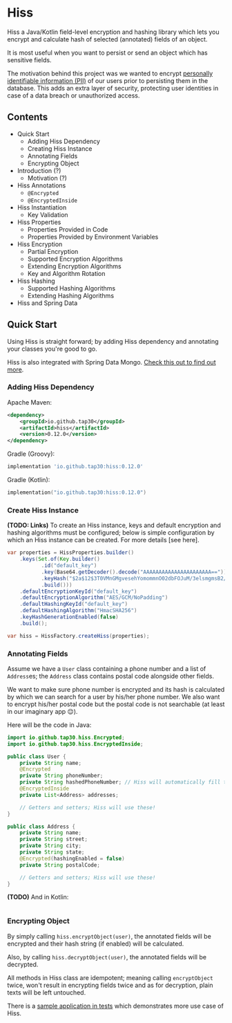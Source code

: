 # Hiss

Hiss a Java/Kotlin field-level encryption and hashing library
which lets you encrypt and calculate hash of selected (annotated) fields of an object.

It is most useful when you want to persist or send an object which has sensitive fields.

The motivation behind this project was we wanted to encrypt [personally identifiable information (PII)](https://en.wikipedia.org/wiki/Personal_data)
of our users prior to persisting them in the database.
This adds an extra layer of security, protecting user identities in case of a data breach or unauthorized access. 

## Contents

* Quick Start
  * Adding Hiss Dependency
  * Creating Hiss Instance
  * Annotating Fields
  * Encrypting Object
* Introduction (?)
  * Motivation (?)
* Hiss Annotations
  * `@Encrypted`
  * `@EncryptedInside`
* Hiss Instantiation
  * Key Validation
* Hiss Properties
  * Properties Provided in Code
  * Properties Provided by Environment Variables
* Hiss Encryption 
  * Partial Encryption
  * Supported Encryption Algorithms
  * Extending Encryption Algorithms
  * Key and Algorithm Rotation
* Hiss Hashing
  * Supported Hashing Algorithms
  * Extending Hashing Algorithms
* Hiss and Spring Data

## Quick Start

Using Hiss is straight forward; by adding Hiss dependency and annotating your classes you're good to go.

Hiss is also integrated with Spring Data Mongo. [Check this out to find out more](https://github.com/Tap30/hiss-spring-boot-mongo-starter).

### Adding Hiss Dependency

Apache Maven:
```xml
<dependency>
    <groupId>io.github.tap30</groupId>
    <artifactId>hiss</artifactId>
    <version>0.12.0</version>
</dependency>
```

Gradle (Groovy):
```groovy
implementation 'io.github.tap30:hiss:0.12.0'
```

Gradle (Kotlin):
```kotlin
implementation("io.github.tap30:hiss:0.12.0")
```

### Create Hiss Instance

**(TODO: Links)**
To create an Hiss instance, keys and default encryption and hashing algorithms must be configured;
below is simple configuration by which an Hiss instance can be created. For more details [see here].

```java
var properties = HissProperties.builder()
    .keys(Set.of(Key.builder()
           .id("default_key")
           .key(Base64.getDecoder().decode("AAAAAAAAAAAAAAAAAAAAAA==")) // 
           .keyHash("$2a$12$3T0VMnGMgvesehYomommnO02dbFOJuM/3elsmgmsB2/qlGSF3BIbe")
           .build()))
    .defaultEncryptionKeyId("default_key")
    .defaultEncryptionAlgorithm("AES/GCM/NoPadding")
    .defaultHashingKeyId("default_key")
    .defaultHashingAlgorithm("HmacSHA256")
    .keyHashGenerationEnabled(false)
    .build();

var hiss = HissFactory.createHiss(properties);
```

### Annotating Fields

Assume we have a `User` class containing a phone number and a list of `Address`es;
the `Address` class contains postal code alongside other fields.

We want to make sure phone number is encrypted and its hash is calculated by which
we can search for a user by his/her phone number.
We also want to encrypt his/her postal code but the postal code is not searchable
(at least in our imaginary app 😌).

Here will be the code in Java:

```java
import io.github.tap30.hiss.Encrypted;
import io.github.tap30.hiss.EncryptedInside;

public class User {
    private String name;
    @Encrypted
    private String phoneNumber;
    private String hashedPhoneNumber; // Hiss will automatically fill this field.
    @EncryptedInside
    private List<Address> addresses;

    // Getters and setters; Hiss will use these!
}

public class Address {
    private String name;
    private String street;
    private String city;
    private String state;
    @Encrypted(hashingEnabled = false)
    private String postalCode;

    // Getters and setters; Hiss will use these!
}
```

**(TODO)** And in Kotlin:

```kotlin

```

### Encrypting Object

By simply calling `hiss.encryptObject(user)`, the annotated fields will be encrypted
and their hash string (if enabled) will be calculated.

Also, by calling `hiss.decryptObject(user)`, the annotated fields will be decrypted.

All methods in Hiss class are idempotent; meaning calling `encryptObject` twice,
won't result in encrypting fields twice and as for decryption, plain texts will be left untouched.

There is a [sample application in tests](src/test/java/io/github/tap30/hissapp/Application.java)
which demonstrates more use case of Hiss. 